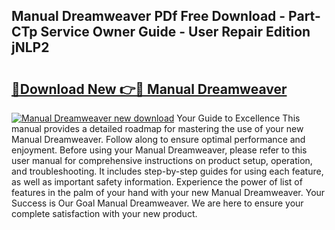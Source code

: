 ## Manual Dreamweaver PDf Free Download - Part-CTp Service Owner Guide - User Repair Edition jNLP2

# <h2><a href="http://cf12.oget.top/?id=Manual+Dreamweaver">🔗Download New 👉🔴 Manual Dreamweaver</a></h2>

[![Manual Dreamweaver new download](https://i.imgur.com/5g1atiW.png)](http://cf12.oget.top/?id=Manual+Dreamweaver)
Your Guide to Excellence This manual provides a detailed roadmap for mastering the use of your new Manual Dreamweaver. Follow along to ensure optimal performance and enjoyment. Before using your Manual Dreamweaver, please refer to this user manual for comprehensive instructions on product setup, operation, and troubleshooting. It includes step-by-step guides for using each feature, as well as important safety information. Experience the power of list of features in the palm of your hand with your new Manual Dreamweaver. Your Success is Our Goal Manual Dreamweaver. We are here to ensure your complete satisfaction with your new product.
